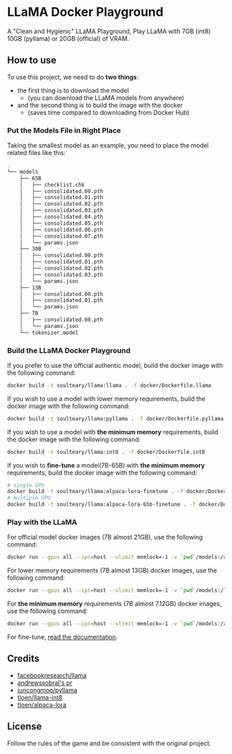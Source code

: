 # LLaMA Docker Playground

A "Clean and Hygienic" LLaMA Playground, Play LLaMA with 7GB (int8) 10GB (pyllama) or 20GB (official) of VRAM.

## How to use

To use this project, we need to do **two things**:

- the first thing is to download the model
  - (you can download the LLaMA models from anywhere)
- and the second thing is to build the image with the docker
  - (saves time compared to downloading from Docker Hub)

### Put the Models File in Right Place

Taking the smallest model as an example, you need to place the model related files like this:

```bash
.
└── models
    ├── 65B
    │   ├── checklist.chk
    │   ├── consolidated.00.pth
    │   ├── consolidated.01.pth
    │   ├── consolidated.02.pth
    │   ├── consolidated.03.pth
    │   ├── consolidated.04.pth
    │   ├── consolidated.05.pth
    │   ├── consolidated.06.pth
    │   ├── consolidated.07.pth
    │   └── params.json
    ├── 30B
    │   ├── consolidated.00.pth
    │   ├── consolidated.01.pth
    │   ├── consolidated.02.pth
    │   ├── consolidated.03.pth
    │   └── params.json
    ├── 13B
    │   ├── consolidated.00.pth
    │   ├── consolidated.01.pth
    │   └── params.json
    ├── 7B
    │   ├── consolidated.00.pth
    │   └── params.json
    └── tokenizer.model
```

### Build the LLaMA Docker Playground

If you prefer to use the official authentic model, build the docker image with the following command:

```bash
docker build -t soulteary/llama:llama . -f docker/Dockerfile.llama
```

If you wish to use a model with lower memory requirements, build the docker image with the following command:

```bash
docker build -t soulteary/llama:pyllama . -f docker/Dockerfile.pyllama
```

If you wish to use a model with **the minimum memory** requirements, build the docker image with the following command:

```bash
docker build -t soulteary/llama:int8 . -f docker/Dockerfile.int8
```

If you wish to **fine-tune** a model(7B-65B) with **the minimum memory** requirements, build the docker image with the following command:

```bash
# single GPU
docker build -t soulteary/llama:alpaca-lora-finetune . -f docker/Dockerfile.lora-finetune
# multiple GPU
docker build -t soulteary/llama:alpaca-lora-65b-finetune . -f docker/Dockerfile.lora-65b-finetune
```

### Play with the LLaMA

For official model docker images (7B almost 21GB), use the following command:

```bash
docker run --gpus all --ipc=host --ulimit memlock=-1 -v `pwd`/models:/app/models -p 7860:7860 -it --rm soulteary/llama:llama
```

For lower memory requirements (7B almost 13GB) docker images, use the following command:

```bash
docker run --gpus all --ipc=host --ulimit memlock=-1 -v `pwd`/models:/llama_data -p 7860:7860 -it --rm soulteary/llama:pyllama
```

For **the minimum memory** requirements (7B almost 7.12GB) docker images, use the following command:

```bash
docker run --gpus all --ipc=host --ulimit memlock=-1 -v `pwd`/models:/app/models -p 7860:7860 -it --rm soulteary/llama:int8
```

For fine-tune, [read the documentation](https://soulteary.com/2023/03/25/model-finetuning-on-llama-65b-large-model-using-docker-and-alpaca-lora.html).


## Credits

- [facebookresearch/llama](https://github.com/facebookresearch/llama)
- [andrewssobral's pr](https://github.com/facebookresearch/llama/pull/126/files)
- [juncongmoo/pyllama](https://github.com/juncongmoo/pyllama)
- [tloen/llama-int8](https://github.com/tloen/llama-int8)
- [tloen/alpaca-lora](https://github.com/tloen/alpaca-lora)

## License

Follow the rules of the game and be consistent with the original project.

